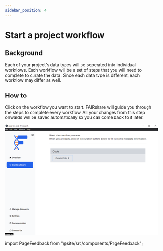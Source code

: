 ```yaml
---
sidebar_position: 4
---
```


# Start a project workflow

## Background

Each of your project's data types will be seperated into individual workflows. Each workflow will be a set of steps that you will need to complete to curate the data. Since each data type is different, each workflow may differ as well.

## How to

Click on the workflow you want to start. FAIRshare will guide you through the steps to complete every workflow. All your changes from this step onwards will be saved automatically so you can come back to it later.

![](./images/showAllWorkflows.png)

import PageFeedback from "@site/src/components/PageFeedback";

<PageFeedback />
